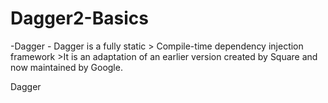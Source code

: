# Dagger2-Basics

-Dagger - Dagger is a fully static
         > Compile-time dependency injection framework
         >It is an adaptation of an earlier version created by Square and now maintained by Google.
         



Dagger
